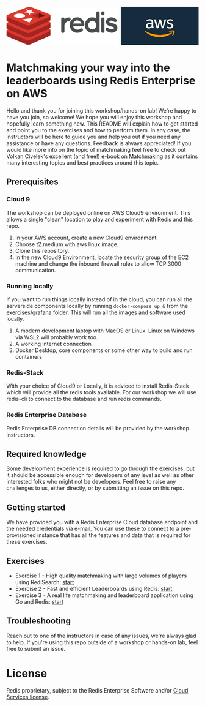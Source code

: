 <img src="img/redis-logo-full-color-rgb.png" height=100/><img align="right" src="img/aws-logo-1.jpeg" height=100 />

# Matchmaking your way into the leaderboards using Redis Enterprise on AWS
Hello and thank you for joining this workshop/hands-on lab! We're happy to have you join, so welcome! We hope you will enjoy this workshop and hopefully learn something new. This README will explain how to get started and point you to the exercises and how to perform them. In any case, the instructors will be here to guide you and help you out if you need any assistance or have any questions. Feedback is always appreciated! If you would like more info on the topic of matchmaking feel free to check out Volkan Civelek's excellent (and free!) [e-book on Matchmaking](https://redis.com/docs/the-game-developers-guide-to-matchmaking/) as it contains many interesting topics and best practices around this topic.

## Prerequisites

### **Cloud 9**
The workshop can be deployed online on AWS Cloud9 environment. This allows a single "clean" location to play and experiment with Redis and this repo.
1. In your AWS account, create a new Cloud9 environment.
2. Choose t2.medium with aws linux image.
3. Clone this repository.
4. In the new Cloud9 Environment, locate the security group of the EC2 machine and change the inbound firewall rules to allow TCP 3000 communication.

### **Running locally**
If you want to run things locally instead of in the cloud, you can run all the serverside components locally by running `docker-compose up &` from the [exercises/grafana](exercises/grafana) folder. This will run all the images and software used locally.

1. A modern development laptop with MacOS or Linux. Linux on Windows via WSL2 will probably work too.
1. A working internet connection
1. Docker Desktop, core components or some other way to build and run containers



### Redis-Stack
With your choice of Cloud9 or Locally, it is adviced to install Redis-Stack which will provide all the redis tools available.
For our workshop we will use redis-cli to connect to the database and run redis commands.

### Redis Enterprise Database
Redis Enterprise DB connection details will be provided by the workshop instructors.


## Required knowledge
Some development experience is required to go through the exercises, but it should be accessible enough for developers of any level as well as other interested folks who might not be developers. Feel free to raise any challenges to us, either directly, or by submitting an issue on this repo.

## Getting started
We have provided you with a Redis Enterprise Cloud database endpoint and the needed credentials via e-mail. You can use these to connect to a pre-provisioned instance that has all the features and data that is required for these exercises.


## Exercises

* Exercise 1 - High quality matchmaking with large volumes of players using RediSearch: [start](exercises/exercise-1-start.md)
* Exercise 2 - Fast and efficient Leaderboards using Redis: [start](exercises/exercise-2-start.md)
* Exercise 3 - A real life matchmaking and leaderboard application using Go and Redis: [start](exercises/exercise-3-start.md)

## Troubleshooting
Reach out to one of the instructors in case of any issues, we're always glad to help. If you're using this repo outside of a workshop or hands-on lab, feel free to submit an issue.

# License
Redis proprietary, subject to the Redis Enterprise Software and/or [Cloud Services license](https://redis.com/legal/cloud-tos/).
